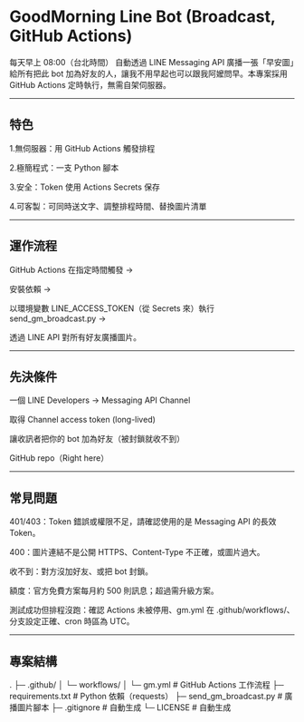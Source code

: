 # GoodMorning Line Bot (Broadcast, GitHub Actions)

每天早上 08:00（台北時間） 自動透過 LINE Messaging API 廣播一張「早安圖」給所有把此 bot 加為好友的人，讓我不用早起也可以跟我阿嬤問早。本專案採用 GitHub Actions 定時執行，無需自架伺服器。

---

## 特色

1.無伺服器：用 GitHub Actions 觸發排程

2.極簡程式：一支 Python 腳本

3.安全：Token 使用 Actions Secrets 保存

4.可客製：可同時送文字、調整排程時間、替換圖片清單

---

## 運作流程

GitHub Actions 在指定時間觸發 →

安裝依賴 →

以環境變數 LINE_ACCESS_TOKEN（從 Secrets 來）執行 send_gm_broadcast.py →

透過 LINE API 對所有好友廣播圖片。

---

## 先決條件

一個 LINE Developers → Messaging API Channel

取得 Channel access token (long-lived)

讓收訊者把你的 bot 加為好友（被封鎖就收不到）

GitHub repo（Right here）

---


## 常見問題

401/403：Token 錯誤或權限不足，請確認使用的是 Messaging API 的長效 Token。

400：圖片連結不是公開 HTTPS、Content-Type 不正確，或圖片過大。

收不到：對方沒加好友、或把 bot 封鎖。

額度：官方免費方案每月約 500 則訊息；超過需升級方案。

測試成功但排程沒跑：確認 Actions 未被停用、gm.yml 在 .github/workflows/、分支設定正確、cron 時區為 UTC。

---

## 專案結構
.
├─ .github/
│ └─ workflows/
│ └─ gm.yml # GitHub Actions 工作流程
├─ requirements.txt # Python 依賴（requests）
├─ send_gm_broadcast.py # 廣播圖片腳本
├─ .gitignore # 自動生成
└─ LICENSE # 自動生成
